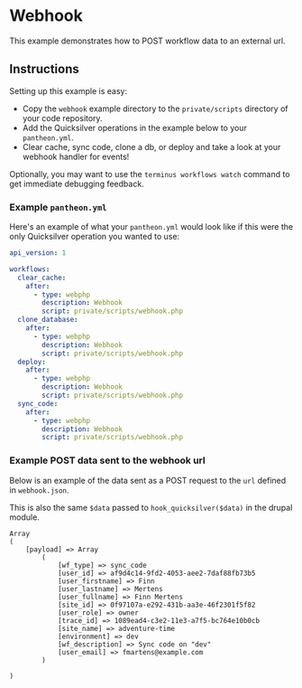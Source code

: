 # Webhook #

This example demonstrates how to POST workflow data to an external url.

## Instructions ##

Setting up this example is easy:

- Copy the `webhook` example directory to the `private/scripts` directory of your code repository.
- Add the Quicksilver operations in the example below to your `pantheon.yml`.
- Clear cache, sync code, clone a db, or deploy and take a look at your webhook handler for events!

Optionally, you may want to use the `terminus workflows watch` command to get immediate debugging feedback.

### Example `pantheon.yml` ###

Here's an example of what your `pantheon.yml` would look like if this were the only Quicksilver operation you wanted to use:

```yaml
api_version: 1

workflows:
  clear_cache:
    after:
      - type: webphp
        description: Webhook
        script: private/scripts/webhook.php
  clone_database:
    after:
      - type: webphp
        description: Webhook
        script: private/scripts/webhook.php
  deploy:
    after:
      - type: webphp
        description: Webhook
        script: private/scripts/webhook.php
  sync_code:
    after:
      - type: webphp
        description: Webhook
        script: private/scripts/webhook.php
```

### Example POST data sent to the webhook url ###

Below is an example of the data sent as a POST request to the `url` defined in `webhook.json`.

This is also the same `$data` passed to `hook_quicksilver($data)` in the drupal module.

```
Array
(
    [payload] => Array
        (
            [wf_type] => sync_code
            [user_id] => af9d4c14-9fd2-4053-aee2-7daf88fb73b5
            [user_firstname] => Finn
            [user_lastname] => Mertens
            [user_fullname] => Finn Mertens
            [site_id] => 0f97107a-e292-431b-aa3e-46f2301f5f82
            [user_role] => owner
            [trace_id] => 1089ead4-c3e2-11e3-a7f5-bc764e10b0cb
            [site_name] => adventure-time
            [environment] => dev
            [wf_description] => Sync code on "dev"
            [user_email] => fmartens@example.com
        )

)
```